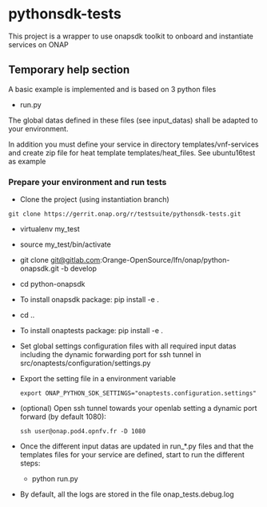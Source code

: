 # pythonsdk-tests
This project is a wrapper to use onapsdk toolkit to onboard and 
instantiate services on ONAP

## Temporary help section

A basic example is implemented and is based on 3 python files

* run.py

The global datas defined in these files (see input_datas) shall be 
adapted to your environment.

In addition you must define your service in directory templates/vnf-services
and create zip file for heat template templates/heat_files.
See ubuntu16test as example

### Prepare your environment and run tests

* Clone the project (using instantiation branch)

```shell
git clone https://gerrit.onap.org/r/testsuite/pythonsdk-tests.git
```

* virtualenv my_test
* source my_test/bin/activate
* git clone git@gitlab.com:Orange-OpenSource/lfn/onap/python-onapsdk.git -b develop
* cd python-onapsdk
* To install onapsdk package: pip install -e .
* cd ..
* To install onaptests package: pip install -e .
* Set global settings configuration files with all required input datas
  including the dynamic forwarding port for ssh tunnel in
  src/onaptests/configuration/settings.py
* Export the setting file in a environment variable
  ```shell
  export ONAP_PYTHON_SDK_SETTINGS="onaptests.configuration.settings"
  ``` 
* (optional) Open ssh tunnel towards your openlab setting a dynamic port forward (by default 1080):
  ```shell
  ssh user@onap.pod4.opnfv.fr -D 1080
  ```
* Once the different input datas are updated in run_*.py files and that the
templates files for your service are defined, start to run the different steps:

  * python run.py

* By default, all the logs are stored in the file onap_tests.debug.log